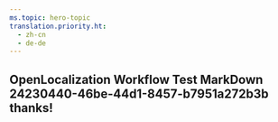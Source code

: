 ```yaml
---
ms.topic: hero-topic
translation.priority.ht: 
  - zh-cn
  - de-de
---
```

## OpenLocalization Workflow Test MarkDown 24230440-46be-44d1-8457-b7951a272b3b thanks!
